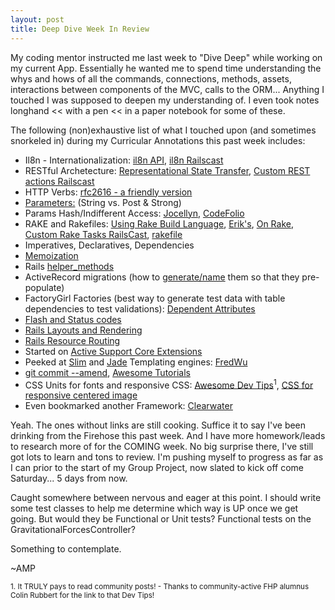 ```yaml
---
layout: post
title: Deep Dive Week In Review
---
```


My coding mentor instructed me last week to "Dive Deep" while working on my current App. Essentially he wanted me to spend time understanding the whys and hows of all the commands, connections, methods, assets, interactions between components of the MVC, calls to the ORM... Anything I touched I was supposed to deepen my understanding of. I even took notes longhand << with a pen << in a paper notebook for some of these.

The following (non)exhaustive list of what I touched upon (and sometimes snorkeled in) during my Curricular Annotations this past week includes:

* Il8n - Internationalization: [il8n API](http://guides.rubyonrails.org/i18n.html#overview-of-the-i18n-api-features), [il8n Railscast](http://railscasts.com/episodes/138-i18n)
* RESTful Archetecture: [Representational State Transfer](https://en.wikipedia.org/wiki/Representational_state_transfer), [Custom REST actions Railscast](http://railscasts.com/episodes/35-custom-rest-actions)
* HTTP Verbs: [rfc2616 - a friendly version](http://www.w3.org/Protocols/rfc2616/rfc2616-sec9.html)
* [Parameters:](http://guides.rubyonrails.org/action_controller_overview.html#parameters) (String vs. Post & Strong)
* Params Hash/Indifferent Access: [Jocellyn](http://jocellyn.cz/2014/05/03/hash-with-indifferent-access.html), [CodeFolio](http://codefol.io/posts/Deep-Rails-Understanding-HashWithIndifferentAccess-Understanding-the-Params-Hash)
* RAKE and Rakefiles: [Using Rake Build Language](http://martinfowler.com/articles/rake.html), [Erik's](http://erik.debill.org/2011/12/04/rake-for-rails-developers), [On Rake](http://www.jbarnette.com/2009/08/27/on-rake.html), [Custom Rake Tasks RailsCast](http://railscasts.com/episodes/66-custom-rake-tasks), [rakefile](http://ruby-doc.org/core-1.9.3/doc/rake/rakefile_rdoc.html)
* Imperatives, Declaratives, Dependencies
* [Memoization](http://www.justinweiss.com/articles/4-simple-memoization-patterns-in-ruby-and-one-gem/)
* Rails [helper_methods](http://6ftdan.com/allyourdev/2015/01/28/rails-helper-methods/)
* ActiveRecord migrations (how to [generate/name](http://edgeguides.rubyonrails.org/active_record_migrations.html#creating-a-standalone-migration) them so that they pre-populate)
* FactoryGirl Factories (best way to generate test data with table dependencies to test validations): [Dependent Attributes](http://stackoverflow.com/questions/4410854/dependent-attributes-in-factory-girl)
* [Flash and Status codes](http://guides.rubyonrails.org/action_controller_overview.html#the-flash)
* [Rails Layouts and Rendering](http://guides.rubyonrails.org/layouts_and_rendering.html)
* [Rails Resource Routing](http://guides.rubyonrails.org/routing.html)
* Started on [Active Support Core Extensions](http://guides.rubyonrails.org/active_support_core_extensions.html)
* Peeked at [Slim](http://slim-lang.com/) and [Jade](http://naltatis.github.io/jade-syntax-docs/) Templating engines: [FredWu](http://fredwu.me/post/1338899831/slim-a-fast-and-lightweight-rails-template)
* [git commit --amend](https://git-scm.com/docs/git-commit), [Awesome Tutorials](https://www.atlassian.com/git/tutorials/rewriting-history/git-commit--amend/)
* CSS Units for fonts and responsive CSS: [Awesome Dev Tips](https://www.youtube.com/watch?v=qrduUUdxBSY)<sup>1</sup>, [CSS for responsive centered image](http://stackoverflow.com/a/18462893#18462893)
* Even bookmarked another Framework: [Clearwater](http://jgaskins.org/blog/2015/01/17/clearwater-a-front-end-web-framework-in-ruby)

Yeah. The ones without links are still cooking. Suffice it to say I've been drinking from the Firehose this past week. And I have more homework/leads to research more of for the COMING week. No big surprise there, I've still got lots to learn and tons to review. I'm pushing myself to progress as far as I can prior to the start of my Group Project, now slated to kick off come Saturday... 5 days from now.

Caught somewhere between nervous and eager at this point. I should write some test classes to help me determine which way is UP once we get going. But would they be Functional or Unit tests? Functional tests on the GravitationalForcesController?

Something to contemplate.

~AMP

<small> 1. It TRULY pays to read community posts! - Thanks to community-active FHP alumnus Colin Rubbert for the link to that Dev Tips! </small>